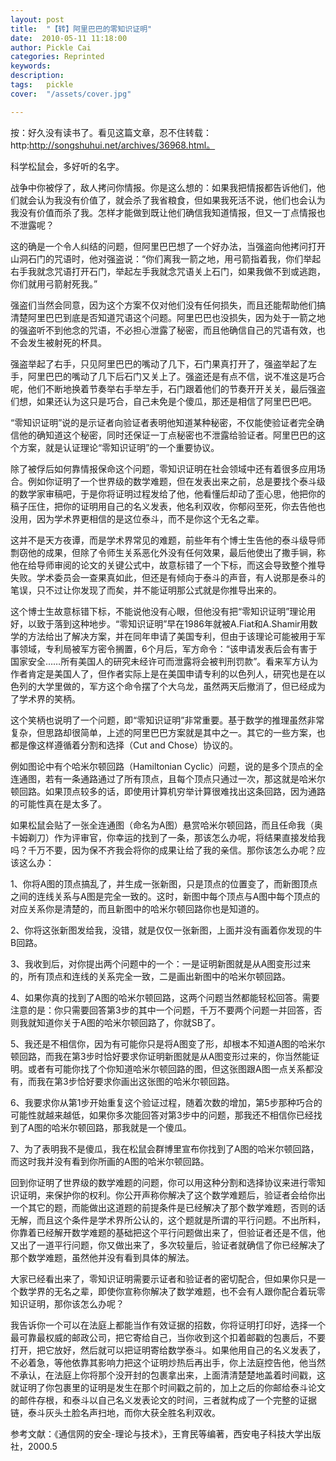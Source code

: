 ```yaml
---
layout: post  
title:  "【转】阿里巴巴的零知识证明"
date:  2010-05-11 11:18:00
author: Pickle Cai  
categories: Reprinted  
keywords: 
description:   
tags:	pickle   
cover:  "/assets/cover.jpg"  

---
```


按：好久没有读书了。看见这篇文章，忍不住转载：http:http://songshuhui.net/archives/36968.html。

科学松鼠会，多好听的名字。

 

战争中你被俘了，敌人拷问你情报。你是这么想的：如果我把情报都告诉他们，他们就会认为我没有价值了，就会杀了我省粮食，但如果我死活不说，他们也会认为我没有价值而杀了我。怎样才能做到既让他们确信我知道情报，但又一丁点情报也不泄露呢？

这的确是一个令人纠结的问题，但阿里巴巴想了一个好办法，当强盗向他拷问打开山洞石门的咒语时，他对强盗说：“你们离我一箭之地，用弓箭指着我，你们举起右手我就念咒语打开石门，举起左手我就念咒语关上石门，如果我做不到或逃跑，你们就用弓箭射死我。”

强盗们当然会同意，因为这个方案不仅对他们没有任何损失，而且还能帮助他们搞清楚阿里巴巴到底是否知道咒语这个问题。阿里巴巴也没损失，因为处于一箭之地的强盗听不到他念的咒语，不必担心泄露了秘密，而且他确信自己的咒语有效，也不会发生被射死的杯具。

强盗举起了右手，只见阿里巴巴的嘴动了几下，石门果真打开了，强盗举起了左手，阿里巴巴的嘴动了几下后石门又关上了。强盗还是有点不信，说不准这是巧合呢，他们不断地换着节奏举右手举左手，石门跟着他们的节奏开开关关，最后强盗们想，如果还认为这只是巧合，自己未免是个傻瓜，那还是相信了阿里巴巴吧。

“零知识证明”说的是示证者向验证者表明他知道某种秘密，不仅能使验证者完全确信他的确知道这个秘密，同时还保证一丁点秘密也不泄露给验证者。阿里巴巴的这个方案，就是认证理论“零知识证明”的一个重要协议。

除了被俘后如何靠情报保命这个问题，零知识证明在社会领域中还有着很多应用场合。例如你证明了一个世界级的数学难题，但在发表出来之前，总是要找个泰斗级的数学家审稿吧，于是你将证明过程发给了他，他看懂后却动了歪心思，他把你的稿子压住，把你的证明用自己的名义发表，他名利双收，你郁闷至死，你去告他也没用，因为学术界更相信的是这位泰斗，而不是你这个无名之辈。

这并不是天方夜谭，而是学术界常见的难题，前些年有个博士生告他的泰斗级导师剽窃他的成果，但除了令师生关系恶化外没有任何效果，最后他使出了撒手锏，称他在给导师审阅的论文的关键公式中，故意标错了一个下标，而这会导致整个推导失败。学术委员会一查果真如此，但还是有倾向于泰斗的声音，有人说那是泰斗的笔误，只不过让你发现了而矣，并不能证明那公式就是你推导出来的。

这个博士生故意标错下标，不能说他没有心眼，但他没有把“零知识证明”理论用好，以致于落到这种地步。“零知识证明”早在1986年就被A.Fiat和A.Shamir用数学的方法给出了解决方案，并在同年申请了美国专利，但由于该理论可能被用于军事领域，专利局被军方密令搁置，6个月后，军方命令：“该申请发表后会有害于国家安全……所有美国人的研究未经许可而泄露将会被判刑罚款”。看来军方认为作者肯定是美国人了，但作者实际上是在美国申请专利的以色列人，研究也是在以色列的大学里做的，军方这个命令摆了个大乌龙，虽然两天后撤消了，但已经成为了学术界的笑柄。

这个笑柄也说明了一个问题，即“零知识证明”非常重要。基于数学的推理虽然非常复杂，但思路却很简单，上述的阿里巴巴方案就是其中之一。其它的一些方案，也都是像这样遵循着分割和选择（Cut and Chose）协议的。

例如图论中有个哈米尔顿回路（Hamiltonian Cyclic）问题，说的是多个顶点的全连通图，若有一条通路通过了所有顶点，且每个顶点只通过一次，那这就是哈米尔顿回路。如果顶点较多的话，即使用计算机穷举计算很难找出这条回路，因为通路的可能性真在是太多了。

如果松鼠会贴了一张全连通图（命名为A图）悬赏哈米尔顿回路，而且任命我（奥卡姆剃刀）作为评审官，你幸运的找到了一条，那该怎么办呢，将结果直接发给我吗？千万不要，因为保不齐我会将你的成果让给了我的亲信。那你该怎么办呢？应该这么办：

1、你将A图的顶点搞乱了，并生成一张新图，只是顶点的位置变了，而新图顶点之间的连线关系与A图是完全一致的。这时，新图中每个顶点与A图中每个顶点的对应关系你是清楚的，而且新图中的哈米尔顿回路你也是知道的。

2、你将这张新图发给我，没错，就是仅仅一张新图，上面并没有画着你发现的牛B回路。

3、我收到后，对你提出两个问题中的一个：一是证明新图就是从A图变形过来的，所有顶点和连线的关系完全一致，二是画出新图中的哈米尔顿回路。

4、如果你真的找到了A图的哈米尔顿回路，这两个问题当然都能轻松回答。需要注意的是：你只需要回答第3步的其中一个问题，千万不要两个问题一并回答，否则我就知道你关于A图的哈米尔顿回路了，你就SB了。

5、我还是不相信你，因为有可能你只是将A图变了形，却根本不知道A图的哈米尔顿回路，而我在第3步时恰好要求你证明新图就是从A图变形过来的，你当然能证明。或者有可能你找了个你知道哈米尔顿回路的图，但这张图跟A图一点关系都没有，而我在第3步恰好要求你画出这张图的哈米尔顿回路。

6、我要求你从第1步开始重复这个验证过程，随着次数的增加，第5步那种巧合的可能性就越来越低，如果你多次能回答对第3步中的问题，那我还不相信你已经找到了A图的哈米尔顿回路，那我就是一个傻瓜。

7、为了表明我不是傻瓜，我在松鼠会群博里宣布你找到了A图的哈米尔顿回路，而这时我并没有看到你所画的A图的哈米尔顿回路。

回到你证明了世界级的数学难题的问题，你可以用这种分割和选择协议来进行零知识证明，来保护你的权利。你公开声称你解决了这个数学难题后，验证者会给你出一个其它的题，而能做出这道题的前提条件是已经解决了那个数学难题，否则的话无解，而且这个条件是学术界所公认的，这个题就是所谓的平行问题。不出所料，你靠着已经解开数学难题的基础把这个平行问题做出来了，但验证者还是不信，他又出了一道平行问题，你又做出来了，多次较量后，验证者就确信了你已经解决了那个数学难题，虽然他并没有看到具体的解法。

大家已经看出来了，零知识证明需要示证者和验证者的密切配合，但如果你只是一个数学界的无名之辈，即使你宣称你解决了数学难题，也不会有人跟你配合着玩零知识证明，那你该怎么办呢？

我告诉你一个可以在法庭上都能当作有效证据的招数，你将证明打印好，选择一个最可靠最权威的邮政公司，把它寄给自己，当你收到这个扣着邮戳的包裹后，不要打开，把它放好，然后就可以把证明寄给数学泰斗。如果他用自己的名义发表了，不必着急，等他依靠其影响力把这个证明炒热后再出手，你上法庭控告他，他当然不承认，在法庭上你将那个没开封的包裹拿出来，上面清清楚楚地盖着时间戳，这就证明了你包裹里的证明是发生在那个时间戳之前的，加上之后的你邮给泰斗论文的邮件存根，和泰斗以自己名义发表论文的时间，三者就构成了一个完整的证据链，泰斗灰头土脸名声扫地，而你大获全胜名利双收。

参考文献：《通信网的安全-理论与技术》，王育民等编著，西安电子科技大学出版社，2000.5



		    


